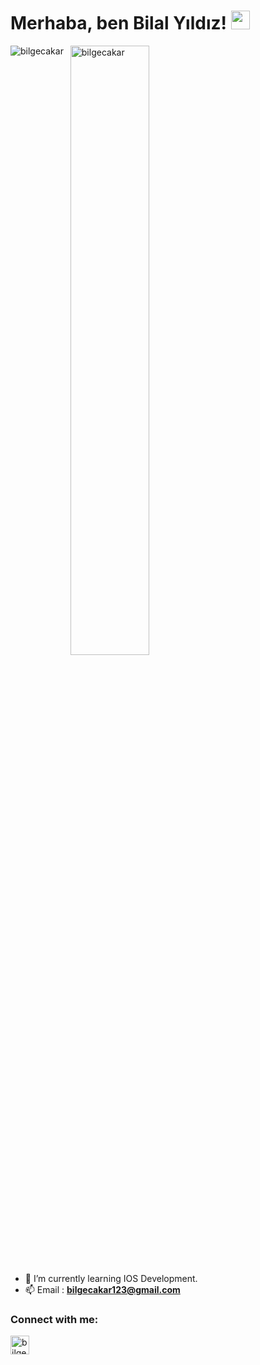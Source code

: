 

# Merhaba, ben Bilal Yıldız!  <img src="https://raw.githubusercontent.com/MartinHeinz/MartinHeinz/master/wave.gif" width="30px">


<p><img align="left" src="https://github-readme-stats.vercel.app/api/top-langs?username=bilgecakar&show_icons=true&bg_color=50,e96205,904e99&title_color=fff&text_color=fff&icon_color=f2f2f2&locale=en&layout=compact&count-private=true" alt="bilgecakar" /></p>

<p>&nbsp;
 <img align="center" src="https://github-readme-stats.vercel.app/api?username=bilgecakar&show_icons=true&bg_color=50,e96205,904e99&title_color=fff&text_color=fff&icon_color=f2f2f2&locale=en&count_private=true&hide=issues" alt="bilgecakar" width="50%" /></p>






- 🌱 I’m currently learning IOS Development.
- 📫 Email :  **bilgecakar123@gmail.com**

<h3 align="left">Connect with me:</h3>
<p style="text-align:left">
<a href="https://www.linkedin.com/in/bilgecakar/" target="blank"><img align="center" src="https://velanovascular.com/wp-content/uploads/2020/06/LinkedIn.png" alt="bilgecakar" height="30" width="30" /></a>
</p>
